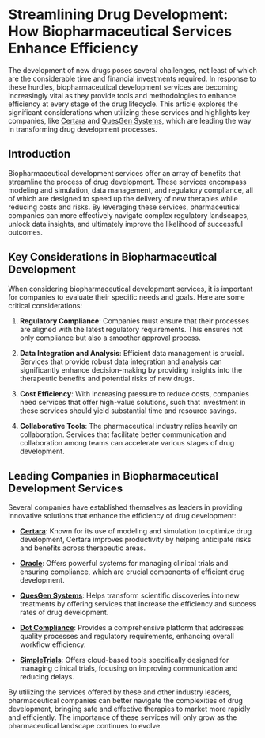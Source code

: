# Streamlining Drug Development: How Biopharmaceutical Services Enhance Efficiency

The development of new drugs poses several challenges, not least of which are the considerable time and financial investments required. In response to these hurdles, biopharmaceutical development services are becoming increasingly vital as they provide tools and methodologies to enhance efficiency at every stage of the drug lifecycle. This article explores the significant considerations when utilizing these services and highlights key companies, like [Certara](/dir/certara) and [QuesGen Systems](/dir/quesgen_systems), which are leading the way in transforming drug development processes.

## Introduction

Biopharmaceutical development services offer an array of benefits that streamline the process of drug development. These services encompass modeling and simulation, data management, and regulatory compliance, all of which are designed to speed up the delivery of new therapies while reducing costs and risks. By leveraging these services, pharmaceutical companies can more effectively navigate complex regulatory landscapes, unlock data insights, and ultimately improve the likelihood of successful outcomes.

## Key Considerations in Biopharmaceutical Development

When considering biopharmaceutical development services, it is important for companies to evaluate their specific needs and goals. Here are some critical considerations:

1. **Regulatory Compliance**: Companies must ensure that their processes are aligned with the latest regulatory requirements. This ensures not only compliance but also a smoother approval process.

2. **Data Integration and Analysis**: Efficient data management is crucial. Services that provide robust data integration and analysis can significantly enhance decision-making by providing insights into the therapeutic benefits and potential risks of new drugs.

3. **Cost Efficiency**: With increasing pressure to reduce costs, companies need services that offer high-value solutions, such that investment in these services should yield substantial time and resource savings.

4. **Collaborative Tools**: The pharmaceutical industry relies heavily on collaboration. Services that facilitate better communication and collaboration among teams can accelerate various stages of drug development.

## Leading Companies in Biopharmaceutical Development Services

Several companies have established themselves as leaders in providing innovative solutions that enhance the efficiency of drug development:

- **[Certara](/dir/certara)**: Known for its use of modeling and simulation to optimize drug development, Certara improves productivity by helping anticipate risks and benefits across therapeutic areas.

- **[Oracle](/dir/oracle)**: Offers powerful systems for managing clinical trials and ensuring compliance, which are crucial components of efficient drug development.

- **[QuesGen Systems](/dir/quesgen_systems)**: Helps transform scientific discoveries into new treatments by offering services that increase the efficiency and success rates of drug development.

- **[Dot Compliance](/dir/dot_compliance)**: Provides a comprehensive platform that addresses quality processes and regulatory requirements, enhancing overall workflow efficiency.

- **[SimpleTrials](/dir/simpletrials)**: Offers cloud-based tools specifically designed for managing clinical trials, focusing on improving communication and reducing delays.

By utilizing the services offered by these and other industry leaders, pharmaceutical companies can better navigate the complexities of drug development, bringing safe and effective therapies to market more rapidly and efficiently. The importance of these services will only grow as the pharmaceutical landscape continues to evolve.
